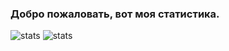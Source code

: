 ### Добро пожаловать, вот моя статистика.

![stats](https://github-readme-stats.vercel.app/api?username=SaphirePI&show_icons=true&theme=synthwave&title_color=Что&count_private=true)
![stats](https://github-readme-stats.vercel.app/api/top-langs/?username=SaphirePI&layout=compact&theme=shades-of-purple&count_private=true)

